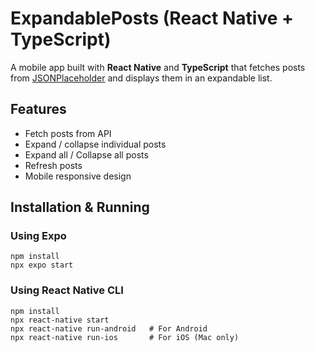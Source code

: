 # ExpandablePosts (React Native + TypeScript)
A mobile app built with **React Native** and **TypeScript** that fetches posts from [JSONPlaceholder](https://jsonplaceholder.typicode.com/posts) and displays them in an expandable list.

## Features
- Fetch posts from API
- Expand / collapse individual posts
- Expand all / Collapse all posts
- Refresh posts
- Mobile responsive design


## Installation & Running
  ### Using Expo 
    npm install
    npx expo start
    
  ### Using React Native CLI
    npm install
    npx react-native start
    npx react-native run-android   # For Android
    npx react-native run-ios       # For iOS (Mac only)

